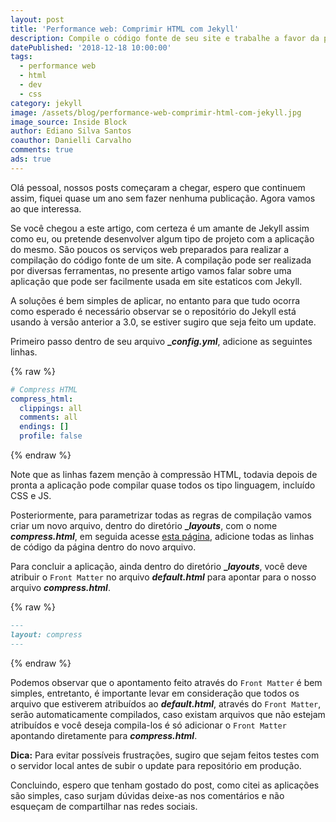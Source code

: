 ```yaml
---
layout: post
title: 'Performance web: Comprimir HTML com Jekyll'
description: Compile o código fonte de seu site e trabalhe a favor da performance web.
datePublished: '2018-12-18 10:00:00'
tags:
  - performance web
  - html
  - dev
  - css
category: jekyll
image: /assets/blog/performance-web-comprimir-html-com-jekyll.jpg
image_source: Inside Block
author: Ediano Silva Santos
coauthor: Danielli Carvalho
comments: true
ads: true
---
```

Olá pessoal, nossos posts começaram a chegar, espero que continuem assim, fiquei quase um ano sem fazer nenhuma publicação. Agora vamos ao que interessa.

Se você chegou a este artigo, com certeza é um amante de Jekyll assim como eu, ou pretende desenvolver algum tipo de projeto com a aplicação do mesmo. São poucos os serviços web preparados para realizar a compilação do código fonte de um site. A compilação pode ser realizada por diversas ferramentas, no presente artigo vamos falar sobre uma aplicação que pode ser facilmente usada em site estaticos com Jekyll.

A soluções é bem simples de aplicar, no entanto para que tudo ocorra como esperado é necessário observar se o repositório do Jekyll está usando à versão anterior a 3.0, se estiver sugiro que seja feito um update. 

Primeiro passo dentro de seu arquivo **__config.yml_**, adicione as seguintes linhas.

{% raw %}

```yml
# Compress HTML
compress_html:
  clippings: all
  comments: all
  endings: []
  profile: false
```

{% endraw %}

Note que as linhas fazem menção à compressão HTML, todavia depois de pronta a aplicação pode compilar quase todos os tipo linguagem, incluído CSS e JS. 

Posteriormente, para parametrizar todas as regras de compilação vamos criar um novo arquivo, dentro do diretório **__layouts_**, com o nome _**compress.html**_, em seguida acesse <a href="https://raw.githubusercontent.com/ediano/my-testing-lab/master/code/jekyll/compress-html/compress.html" target="_blank" rel="nofollow noopener noreferrer">esta página</a>, adicione todas as linhas de código da página dentro do novo arquivo.

Para concluir a aplicação, ainda dentro do diretório **__layouts_**, você deve atribuir o `Front Matter` no arquivo _**default.html**_ para apontar para o nosso arquivo _**compress.html**_.

{% raw %}

```md
---
layout: compress
---
```

{% endraw %}

Podemos observar que o apontamento feito através do `Front Matter` é bem simples, entretanto, é importante levar em consideração  que todos os arquivo que estiverem atribuídos ao _**default.html**_, através do `Front Matter`, serão automaticamente compilados, caso existam  arquivos que não estejam atribuídos e você deseja compila-los é só adicionar o `Front Matter` apontando diretamente para _**compress.html**_.

**Dica:** Para evitar possíveis frustrações, sugiro que sejam feitos testes com o servidor local antes de subir o update para repositório em produção.

Concluindo, espero que tenham gostado do post, como citei as aplicações são simples, caso surjam dúvidas deixe-as nos comentários e não esqueçam de compartilhar nas redes sociais.

